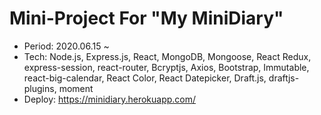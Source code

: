 Mini-Project For "My MiniDiary"
==========

- Period: 2020.06.15 ~
- Tech: Node.js, Express.js, React, MongoDB, Mongoose, React Redux, express-session, react-router, Bcryptjs, Axios, Bootstrap, Immutable, react-big-calendar, React Color, React Datepicker, Draft.js, draftjs-plugins, moment
- Deploy: https://minidiary.herokuapp.com/
